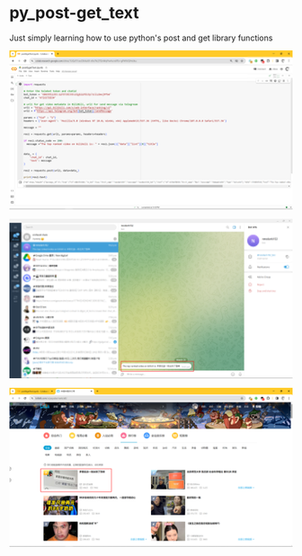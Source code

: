 # py_post-get_text
Just simply learning how to use python's post and get library functions

![Image text](https://github.com/neodark152/py_post-get_text/blob/main/code.png)

![Image text](https://github.com/neodark152/py_post-get_text/blob/main/message.png)

![Image text](https://github.com/neodark152/py_post-get_text/blob/main/rank.png)

